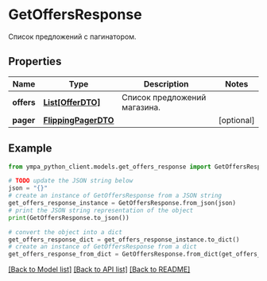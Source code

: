 # GetOffersResponse

Список предложений с пагинатором.

## Properties

Name | Type | Description | Notes
------------ | ------------- | ------------- | -------------
**offers** | [**List[OfferDTO]**](OfferDTO.md) | Список предложений магазина. | 
**pager** | [**FlippingPagerDTO**](FlippingPagerDTO.md) |  | [optional] 

## Example

```python
from ympa_python_client.models.get_offers_response import GetOffersResponse

# TODO update the JSON string below
json = "{}"
# create an instance of GetOffersResponse from a JSON string
get_offers_response_instance = GetOffersResponse.from_json(json)
# print the JSON string representation of the object
print(GetOffersResponse.to_json())

# convert the object into a dict
get_offers_response_dict = get_offers_response_instance.to_dict()
# create an instance of GetOffersResponse from a dict
get_offers_response_from_dict = GetOffersResponse.from_dict(get_offers_response_dict)
```
[[Back to Model list]](../README.md#documentation-for-models) [[Back to API list]](../README.md#documentation-for-api-endpoints) [[Back to README]](../README.md)


